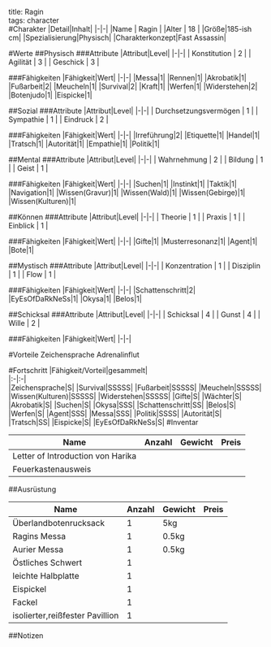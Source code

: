title: Ragin  
tags: character  
#Charakter
|Detail|Inhalt|
|-|-|
|Name | Ragin |
|Alter | 18 |
|Größe|185-ish cm|
|Spezialisierung|Physisch|
|Charakterkonzept|Fast Assassin|

#Werte
##Physisch
###Attribute
|Attribut|Level|
|-|-|
| Konstitution | 2 |
| Agilität | 3 |
| Geschick | 3 |

###Fähigkeiten
|Fähigkeit|Wert|
|-|-|
|Messa|1|
|Rennen|1|
|Akrobatik|1|
|Fußarbeit|2|
|Meucheln|1|
|Survival|2|
|Kraft|1|
|Werfen|1|
|Widerstehen|2|
|Botenjudo|1|
|Eispicke|1|



##Sozial
###Attribute 
|Attribut|Level|
|-|-|
| Durchsetzungsvermögen | 1 |
| Sympathie | 1 |
| Eindruck | 2 |


###Fähigkeiten
|Fähigkeit|Wert|
|-|-|
|Irreführung|2|
|Etiquette|1|
|Handel|1|
|Tratsch|1|
|Autorität|1|
|Empathie|1|
|Politik|1|



##Mental
###Attribute 
|Attribut|Level|
|-|-|
| Wahrnehmung | 2 |
| Bildung | 1 |
| Geist | 1 |


###Fähigkeiten
|Fähigkeit|Wert|
|-|-|
|Suchen|1|
|Instinkt|1|
|Taktik|1|
|Navigation|1|
|Wissen(Gravur)|1|
|Wissen(Wald)|1|
|Wissen(Gebirge)|1|
|Wissen(Kulturen)|1|



##Können
###Attribute 
|Attribut|Level|
|-|-|
| Theorie | 1 |
| Praxis | 1 |
| Einblick | 1 |


###Fähigkeiten
|Fähigkeit|Wert|
|-|-|
|Gifte|1|
|Musterresonanz|1|
|Agent|1|
|Bote|1|

##Mystisch
###Attribute 
|Attribut|Level|
|-|-|
| Konzentration | 1 |
| Disziplin | 1 |
| Flow | 1 |


###Fähigkeiten
|Fähigkeit|Wert|
|-|-|
|Schattenschritt|2|
|EyEsOfDaRkNeSs|1|
|Okysa|1|
|Belos|1|

##Schicksal
###Attribute 
|Attribut|Level|
|-|-|
| Schicksal | 4 |
| Gunst | 4 |
| Wille | 2 |

###Fähigkeiten
|Fähigkeit|Wert|
|-|-|

#Vorteile
Zeichensprache
Adrenalinflut

#Fortschritt
|Fähigkeit/Vorteil|gesammelt|  
|:-|:-|  
|Zeichensprache|S|
|Survival|SSSSS|
|Fußarbeit|SSSSS|
|Meucheln|SSSSS|
|Wissen(Kulturen)|SSSSS|
|Widerstehen|SSSSS|
|Gifte|S|
|Wächter|S|
|Akrobatik|S|
|Suchen|S|
|Okysa|SSS|
|Schattenschritt|SS|
|Belos|S|
|Werfen|S|
|Agent|SSS|
|Messa|SSS|
|Politik|SSSS|
|Autorität|S|
|Tratsch|SS|
|Eispicke|S|
|EyEsOfDaRkNeSs|S|
#Inventar

|Name|Anzahl|Gewicht|Preis|
|---|---|---|---|
|Letter of Introduction von Harika||||
|Feuerkastenausweis||||

##Ausrüstung

|Name|Anzahl|Gewicht|Preis|
|---|---|---|---|
|Überlandbotenrucksack|1|5kg||
|Ragins Messa|1|0.5kg||
|Aurier Messa|1|0.5kg||
|Östliches Schwert|1|||
|leichte Halbplatte|1|||
|Eispickel|1|||
|Fackel|1|||
|isolierter,reißfester Pavillion|1||

##Notizen



